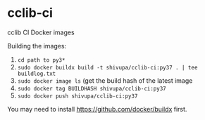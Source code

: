 # cclib-ci

cclib CI Docker images

Building the images:

1. `cd path to py3*`
2. `sudo docker buildx build -t shivupa/cclib-ci:py37 . | tee buildlog.txt`
3. `sudo docker image ls` (get the build hash of the latest image
4. `sudo docker tag BUILDHASH shivupa/cclib-ci:py37`
5. `sudo docker push shivupa/cclib-ci:py37`

You may need to install https://github.com/docker/buildx first.
